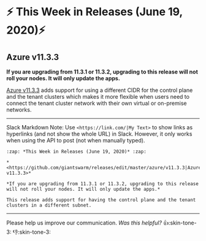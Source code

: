 # :zap: This Week in Releases (June 19, 2020):zap:

## Azure v11.3.3

**If you are upgrading from 11.3.1 or 11.3.2, upgrading to this release will not roll your nodes. It will only update the apps.**

[Azure v11.3.3](https://github.com/giantswarm/releases/tree/master/azure/v11.3.3) adds support for using a different CIDR for the control plane and the tenant clusters which makes it more flexible when users need to connect the tenant cluster network with their own virtual or on-premise networks.


---

Slack Markdown
Note: Use `<https://link.com/|My Text>` to show links as hyperlinks (and not show the whole URL) in Slack. However, it only works when using the API to post (not when manually typed).

```
:zap: *This Week in Releases (June 19, 2020)* :zap:

*<https://github.com/giantswarm/releases/edit/master/azure/v11.3.3|Azure v11.3.3>*

*If you are upgrading from 11.3.1 or 11.3.2, upgrading to this release will not roll your nodes. It will only update the apps.*

This release adds support for having the control plane and the tenant clusters in a different subnet.
```

---

Please help us improve our communication. *Was this helpful?* :thumbsup::skin-tone-3: :thumbsdown::skin-tone-3:

